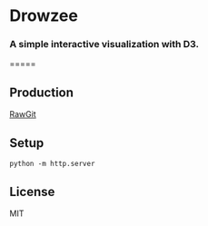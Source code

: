 # Drowzee

### A simple interactive visualization with D3.
=====

Production
----------

[RawGit](https://cdn.rawgit.com/jessechen/drowzee/deployme/drowzee.html)

Setup
-----

`python -m http.server`

License
-------

MIT
